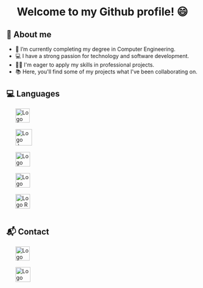 <h1 align="center"> Welcome to my Github profile! 😄</h1>

<h2>💬 About me</h2>
<ul>
  <li>🌱 I’m currently completing my degree in Computer Engineering.</li>
  <li>💻 I have a strong passion for technology and software development.</li>
  <li>👨‍💼 I'm eager to apply my skills in professional projects.</li>
  <li>📚 Here, you'll find some of my projects what I've been collaborating on.</li>
</ul>

<h2>💻 Languages</h2>
<ul>
  <img src="https://upload.wikimedia.org/wikipedia/commons/thumb/c/c3/Python-logo-notext.svg/1869px-Python-logo-notext.svg.png" alt="Logo Python" style="width:37px; heigth:37px;">
  <br><br>
  <img src="https://cdn.iconscout.com/icon/free/png-256/free-java-3521514-2945017.png" alt="Logo Java" style="width:43px; heigth:43px;">
  <br><br>
  <img src="https://upload.wikimedia.org/wikipedia/commons/thumb/1/18/ISO_C%2B%2B_Logo.svg/1822px-ISO_C%2B%2B_Logo.svg.png" alt="Logo C++" style="width:38px; heigth:38px;">
  <br><br>
  <img src="https://cdn-icons-png.flaticon.com/512/6132/6132220.png" alt="Logo Scala" style="width:38px; heigth:38px;">
  <br><br>
  <img src="https://upload.wikimedia.org/wikipedia/commons/thumb/1/1b/R_logo.svg/2560px-R_logo.svg.png" alt="Logo R" style="width:38px; heigth:38px;">
  <br><br>
</ul>

<h2>📬 Contact</h2>
<ul>
  <a href="https://www.linkedin.com/in/pedro-arroyo-urbina"><img src="https://cdn-icons-png.flaticon.com/256/174/174857.png" alt="Logo Linkedin" style="width:37px; heigth:37px;"></a>
  <br><br>
  <a href="https://github.com/PedroArroyo16"><img src="https://cdn.iconscout.com/icon/free/png-256/free-github-159-721954.png?f=webp" alt="Logo Linkedin" style="width:39px; heigth:37px;"></a>
</ul>
